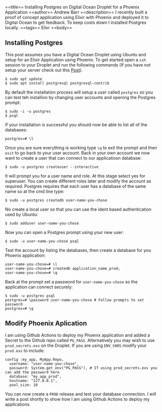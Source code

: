 ==title==
 Installing Postgres on Digital Ocean Droplet for a Phoenix Application
==author==
 Andrew Barr
==description==
 I recently built a proof of concept application using Elixir with Phoenix and deployed it to Digital Ocean to get feedback. To keep costs down I installed Postgres locally.
==tags==
 Elixr
==body==

## Installing Postgres

This post assumes you have a Digital Ocean Droplet using Ubuntu and setup for an Elixir Application using Phoenix. To get started open a `ssh` session to your Droplet and run the following commands (If you have not setup your server check out this <span class="text-indigo-600">[Post](https://andrewbarr.io/posts/website-and-blog-5-dolllars-a-month-p1)</span>).

```
$ sudo apt update
$ sudo apt install postgresql postgresql-contrib
```

By default the installation process will setup a user called `postgres` so you can test teh installion by changing user accounts and opening the Postgres prompt:

```
$ sudo -i -u postgres
$ psql
```

If your installation is successful you should now be able to list all of the databases:

```
postgres=# \l
```

Once you are sure everything is working type `\q` to exit the prompt and then `exit` to go back to your user account. Back in your own account we now want to create a user that can connect to our applicatiosn database:

```
$ sudo -u postgres createuser --interactive
```

It will prompt you for a user name and role. At this stage select yes for superuser. You can create different roles later and modify the account as required. Postgres requires that each user has a database of the same name so at the cmd line type:

```
$ sudo -u postgres createdb user-name-you-chose
```
No create a local user so that you can use the ident based authentication used by Ubuntu:

```
$ sudo adduser user-name-you-chose
```

Now you can open a Postgres prompt using your new user:

```
$ sudo -u user-name-you-chose psql
```

Test the account by listing the databases, then create a database for you Phoenix application:

```
user-name-you-chose=# \l
user-name-you-chose=# createdb application_name_prod;
user-name-you-chose=# \q
```

Back at the prompt set a password for `user-name-you-chose` so the application can connect securely:

```
$ sudo -u postgres psql
postgres=# \password user-name-you-chose # Follow prompts to set password
postgres=# \q
```

## Modify Phoenix Aplication

I am using Github Actions to deploy my Phoenix application and added a Secret to the Github repo called `PG_PASS`. Alternatively you may wish to use `prod_secrets.exs` on the Droplet. If you are using `ENV_VARS` modify your `prod.exs` to include:

```
config :my_app, MyApp.Repo,
  username: "user-name-you-chose",
  password: System.get_env("PG_PASS"), # If using prod_secrets.exs you can add the password here
  database: "my_app_prod",
  hostname: "127.0.0.1",
  pool_size: 10
```

You can now create a `PROD` release and test your database connection. I will write a post shortly to show how I am using Github Actions to deploy my applications.




 



<p>&nbsp;</p>
<p>&nbsp;</p>
<p>&nbsp;</p>
<p>&nbsp;</p>